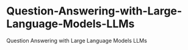 # Question-Answering-with-Large-Language-Models-LLMs
Question Answering with Large Language Models LLMs
